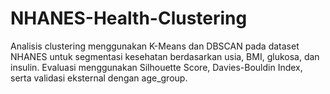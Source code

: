 # NHANES-Health-Clustering
Analisis clustering menggunakan K-Means dan DBSCAN pada dataset NHANES untuk segmentasi kesehatan berdasarkan usia, BMI, glukosa, dan insulin. Evaluasi menggunakan Silhouette Score, Davies-Bouldin Index, serta validasi eksternal dengan age_group.
